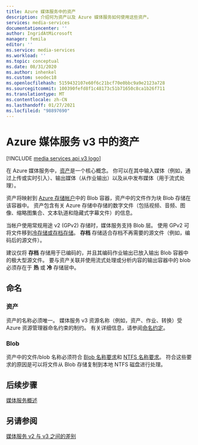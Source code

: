 ```yaml
---
title: Azure 媒体服务中的资产
description: 介绍何为资产以及 Azure 媒体服务如何使用这些资产。
services: media-services
documentationcenter: ''
author: IngridAtMicrosoft
manager: femila
editor: ''
ms.service: media-services
ms.workload: ''
ms.topic: conceptual
ms.date: 08/31/2020
ms.author: inhenkel
ms.custom: seodec18
ms.openlocfilehash: 5159432107e60f6c21bcf70e0bbc9a9e2123a728
ms.sourcegitcommit: 100390fefd8f1c48173c51b71650c8ca1b26f711
ms.translationtype: MT
ms.contentlocale: zh-CN
ms.lasthandoff: 01/27/2021
ms.locfileid: "98897690"
---
```

# <a name="assets-in-azure-media-services-v3"></a>Azure 媒体服务 v3 中的资产

[!INCLUDE [media services api v3 logo](./includes/v3-hr.md)]

在 Azure 媒体服务中，[资产](/rest/api/media/assets)是一个核心概念。 你可以在其中输入媒体（例如，通过上传或实时引入）、输出媒体（从作业输出）以及从中发布媒体（用于流式处理）。 

资产将映射到 [Azure 存储帐户](storage-account-concept.md)中的 Blob 容器，资产中的文件作为块 Blob 存储在该容器中。 资产包含有关 Azure 存储中存储的数字文件（包括视频、音频、图像、缩略图集合、文本轨道和隐藏式字幕文件）的信息。

当帐户使用常规用途 v2 (GPv2) 存储时，媒体服务支持 Blob 层。 使用 GPv2 可将文件移到[冷存储或存档存储](../../storage/blobs/storage-blob-storage-tiers.md)。 **存档** 存储适合存档不再需要的源文件（例如，编码后的源文件）。

建议仅将 **存档** 存储用于已编码的，并且其编码作业输出已放入输出 Blob 容器中的极大型源文件。 要与资产关联并使用流式处理或分析内容的输出容器中的 blob 必须存在于 **热** 或 **冷** 存储层中。

## <a name="naming"></a>命名 

### <a name="assets"></a>资产

资产的名称必须唯一。 媒体服务 v3 资源名称（例如，资产、作业、转换）受 Azure 资源管理器命名约束的制约。 有关详细信息，请参阅[命名约定](media-services-apis-overview.md#naming-conventions)。

### <a name="blobs"></a>Blob

资产中的文件/blob 名称必须符合 [Blob 名称要求](/rest/api/storageservices/naming-and-referencing-containers--blobs--and-metadata)和 [NTFS 名称要求](/windows/win32/fileio/naming-a-file)。 符合这些要求的原因是可以将文件从 Blob 存储复制到本地 NTFS 磁盘进行处理。

## <a name="next-steps"></a>后续步骤

[媒体服务概述](media-services-overview.md)

## <a name="see-also"></a>另请参阅

[媒体服务 v2 与 v3 之间的差别](migrate-v-2-v-3-migration-introduction.md)
